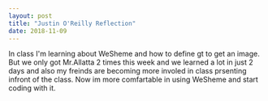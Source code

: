 ```yaml
---
layout: post
title: "Justin O'Reilly Reflection"
date: 2018-11-09
---
```


In class I'm learning about WeSheme and how to define gt to get an image. But we only got Mr.Allatta 2 times this week and we learned a lot in just 2 days and also my freinds are becoming more involed in class prsenting infront of the class. Now im more comfartable in using WeSheme and start coding with it.
